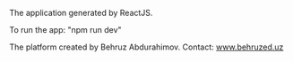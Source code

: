 The application generated by ReactJS.

To run the app: "npm run dev"

The platform created by Behruz Abdurahimov. Contact: www.behruzed.uz